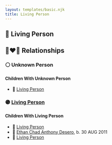 ```yaml
---
layout: templates/basic.njk
title: Living Person
---
```

## 🔵 Living Person


## 👩‍❤️‍👨 Relationships

### ⚪ Unknown Person

#### Children With Unknown Person
* 🔵 [Living Person](/people/2/27104766)
### 🟣 [Living Person](/people/5/59787254)

#### Children With Living Person
* 🔵 [Living Person](/people/2/29576880)
* 🔵 [Ethan Chad Anthony Desero](/people/4/44066798), b. 30 AUG 2011
* 🔵 [Living Person](/people/6/6217596)